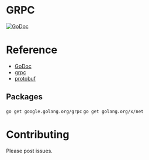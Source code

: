 GRPC
====

[![GoDoc](https://godoc.org/github.com/mapleque/kelp/grpc?status.svg)](https://godoc.org/github.com/mapleque/kelp/grpc)

Reference
====

- [GoDoc](https://godoc.org/github.com/mapleque/kelp/grpc)
- [grpc](https://grpc.io/)
- [protobuf](https://developers.google.com/protocol-buffers/)

Packages
----

`go get google.golang.org/grpc`
`go get golang.org/x/net`

Contributing
====

Please post issues.
